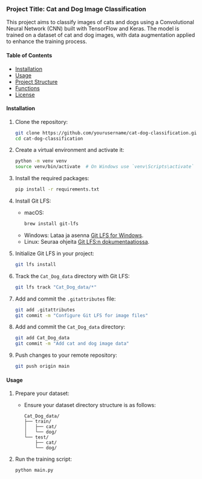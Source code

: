 ### Project Title: Cat and Dog Image Classification

This project aims to classify images of cats and dogs using a Convolutional Neural Network (CNN) built with TensorFlow and Keras. The model is trained on a dataset of cat and dog images, with data augmentation applied to enhance the training process.

#### Table of Contents

- [Installation](#installation)
- [Usage](#usage)
- [Project Structure](#project-structure)
- [Functions](#functions)
- [License](#license)

#### Installation

1. Clone the repository:
    ```bash
    git clone https://github.com/yourusername/cat-dog-classification.git
    cd cat-dog-classification
    ```
2. Create a virtual environment and activate it:
    ```bash
    python -m venv venv
    source venv/bin/activate  # On Windows use `venv\Scripts\activate`
    ```
3. Install the required packages:
    ```bash
    pip install -r requirements.txt
    ```

4. Install Git LFS:
    - macOS:
      ```bash
      brew install git-lfs
      ```
    - Windows: Lataa ja asenna [Git LFS for Windows](https://git-lfs.github.com/).
    - Linux: Seuraa ohjeita [Git LFS:n dokumentaatiossa](https://github.com/git-lfs/git-lfs/wiki/Installation).

5. Initialize Git LFS in your project:
    ```bash
    git lfs install
    ```

6. Track the `Cat_Dog_data` directory with Git LFS:
    ```bash
    git lfs track "Cat_Dog_data/*"
    ```

7. Add and commit the `.gitattributes` file:
    ```bash
    git add .gitattributes
    git commit -m "Configure Git LFS for image files"
    ```

8. Add and commit the `Cat_Dog_data` directory:
    ```bash
    git add Cat_Dog_data
    git commit -m "Add cat and dog image data"
    ```

9. Push changes to your remote repository:
    ```bash
    git push origin main
    ```

#### Usage

1. Prepare your dataset:
    - Ensure your dataset directory structure is as follows:
      ```
      Cat_Dog_data/
      ├── train/
      │   ├── cat/
      │   └── dog/
      └── test/
          ├── cat/
          └── dog/
      ```

2. Run the training script:
    ```bash
    python main.py
    ```